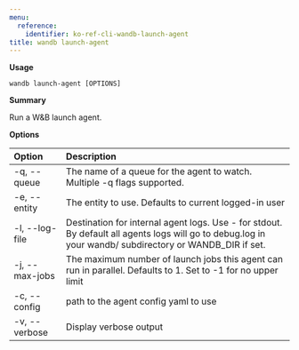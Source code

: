 ```yaml
---
menu:
  reference:
    identifier: ko-ref-cli-wandb-launch-agent
title: wandb launch-agent
---
```


**Usage**

`wandb launch-agent [OPTIONS]`

**Summary**

Run a W&B launch agent.


**Options**

| **Option** | **Description** |
| :--- | :--- |
| -q, --queue | The name of a queue for the agent to watch. Multiple -q   flags supported. |
| -e, --entity | The entity to use. Defaults to current logged-in user |
| -l, --log-file | Destination for internal agent logs. Use - for stdout.   By default all agents logs will go to debug.log in your wandb/ subdirectory or WANDB_DIR if set. |
| -j, --max-jobs | The maximum number of launch jobs this agent can run in   parallel. Defaults to 1. Set to -1 for no upper limit |
| -c, --config | path to the agent config yaml to use |
| -v, --verbose | Display verbose output |